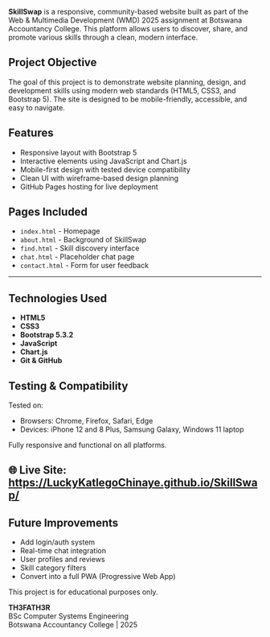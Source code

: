 
**SkillSwap** is a responsive, community-based website built as part of the Web & Multimedia Development (WMD) 2025 assignment at Botswana Accountancy College. This platform allows users to discover, share, and promote various skills through a clean, modern interface.



## Project Objective

The goal of this project is to demonstrate website planning, design, and development skills using modern web standards (HTML5, CSS3, and Bootstrap 5). The site is designed to be mobile-friendly, accessible, and easy to navigate.



## Features

- Responsive layout with Bootstrap 5  
- Interactive elements using JavaScript and Chart.js  
- Mobile-first design with tested device compatibility  
- Clean UI with wireframe-based design planning  
- GitHub Pages hosting for live deployment



## Pages Included

- `index.html` - Homepage  
- `about.html` - Background of SkillSwap  
- `find.html` - Skill discovery interface  
- `chat.html` - Placeholder chat page  
- `contact.html` - Form for user feedback

---

## Technologies Used

- **HTML5**  
- **CSS3**  
- **Bootstrap 5.3.2**  
- **JavaScript**  
- **Chart.js**  
- **Git & GitHub**  



## Testing & Compatibility

Tested on:
- Browsers: Chrome, Firefox, Safari, Edge  
- Devices: iPhone 12 and 8 Plus, Samsung Galaxy, Windows 11 laptop  

 Fully responsive and functional on all platforms.


## 🌐 Live Site: https://LuckyKatlegoChinaye.github.io/SkillSwap/

##  Future Improvements

- Add login/auth system  
- Real-time chat integration  
- User profiles and reviews  
- Skill category filters  
- Convert into a full PWA (Progressive Web App)


This project is for educational purposes only.

**TH3FATH3R**  
BSc Computer Systems Engineering  
Botswana Accountancy College | 2025  
